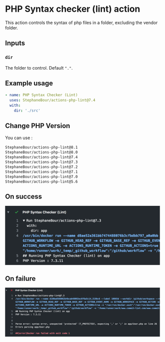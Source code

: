# PHP Syntax checker (lint) action

This action controls the syntax of php files in a folder, excluding the vendor folder.

## Inputs

### `dir`

The folder to control. Default `"."`.

## Example usage

```yaml
- name: PHP Syntax Checker (Lint)
  uses: StephaneBour/actions-php-lint@7.4
  with:
    dir: './src'
```

## Change PHP Version

You can use :
```
StephaneBour/actions-php-lint@8.1
StephaneBour/actions-php-lint@8.0
StephaneBour/actions-php-lint@7.4
StephaneBour/actions-php-lint@7.3
StephaneBour/actions-php-lint@7.2
StephaneBour/actions-php-lint@7.1
StephaneBour/actions-php-lint@7.0
StephaneBour/actions-php-lint@5.6
```

## On success

![On success](docs/on-success.png)

## On failure

![On success](docs/on-failure.png)
